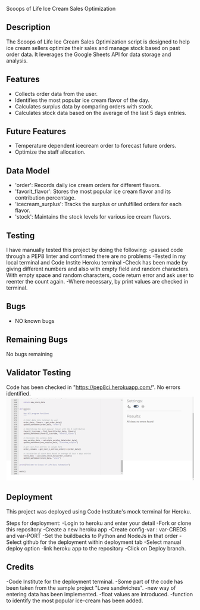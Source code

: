 Scoops of Life Ice Cream Sales Optimization

## Description
The Scoops of Life Ice Cream Sales Optimization script is designed to help ice cream sellers optimize their sales and manage stock based on past order data. It leverages the Google Sheets API for data storage and analysis.

## Features

- Collects order data from the user.
- Identifies the most popular ice cream flavor of the day.
- Calculates surplus data by comparing orders with stock.
- Calculates stock data based on the average of the last 5 days entries.

## Future Features

- Temperature dependent icecream order to forecast future orders. 
- Optimize the staff allocation.



## Data Model

- 'order': Records daily ice cream orders for different flavors.
- 'favorit_flavor': Stores the most popular ice cream flavor and its contribution percentage.
- 'icecream_surplus': Tracks the surplus or unfulfilled orders for each flavor.
- 'stock': Maintains the stock levels for various ice cream flavors.

## Testing
I have manually tested  this project by doing the following:
-passed code through a PEP8 linter and confirmed there are no problems
-Tested in my local terminal and Code Instite Heroku terminal
-Check has been made by giving different numbers and also with empty field and random characters. With empty space and random characters, code return error and ask user to reenter the count again. 
-Where necessary, by print values are checked in terminal. 


## Bugs

- NO known bugs

## Remaining Bugs

No bugs remaining


## Validator Testing
Code has been checked in "https://pep8ci.herokuapp.com/". No errors identified. 
![Validator Check](https://github.com/pooja-par/Scoops-of-Life/blob/main/images/code_validate.png)




## Deployment
This project was deployed using Code Institute's mock terminal for Heroku.

 Steps for deployment:
 -Login to heroku and enter your detail
 -Fork or clone this repository 
 -Create a new heroku app
 -Create config-var : var-CREDS and var-PORT
 -Set the buildbacks to Python and NodeJs in that order
 -Select github for the deployment within deployment tab
 -Select manual deploy option
 -link heroku app to the repository
 -Click on Deploy branch.

 ## Credits
 -Code Institute for the deployment terminal.
-Some part of the code has been taken from the sample project "Love sandwiches".
-new way of entering data has been implemented. 
-float values are introduced.
-function to identify the most popular ice-cream has been added.
 
  

